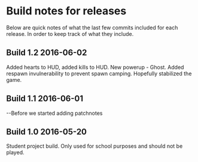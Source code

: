 # Build notes for releases
Below are quick notes of what the last few commits included for each release. In order to keep track of what they include.

## Build 1.2 2016-06-02
Added hearts to HUD, added kills to HUD.
New powerup - Ghost.
Added respawn invulnerability to prevent spawn camping.
Hopefully stabilized the game.

## Build 1.1 2016-06-01
--Before we started adding patchnotes

## Build 1.0 2016-05-20
Student project build. Only used for school purposes and should not be played.